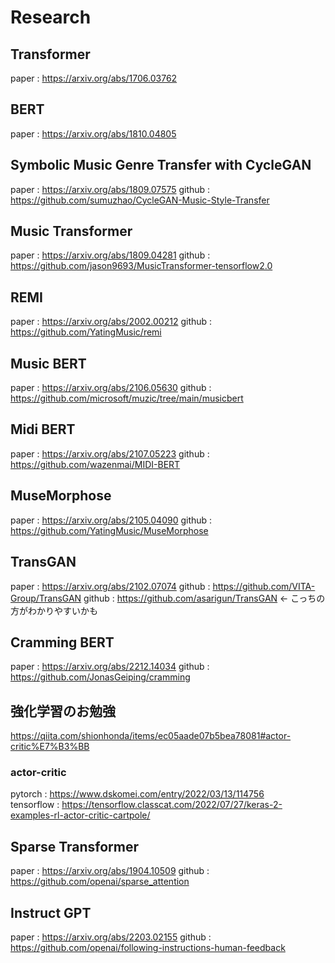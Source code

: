 # Research

## Transformer
paper : https://arxiv.org/abs/1706.03762

## BERT
paper : https://arxiv.org/abs/1810.04805

## Symbolic Music Genre Transfer with CycleGAN
paper : https://arxiv.org/abs/1809.07575
github : https://github.com/sumuzhao/CycleGAN-Music-Style-Transfer

## Music Transformer
paper : https://arxiv.org/abs/1809.04281
github : https://github.com/jason9693/MusicTransformer-tensorflow2.0

## REMI
paper : https://arxiv.org/abs/2002.00212
github : https://github.com/YatingMusic/remi

## Music BERT
paper : https://arxiv.org/abs/2106.05630
github : https://github.com/microsoft/muzic/tree/main/musicbert

## Midi BERT
paper : https://arxiv.org/abs/2107.05223
github : https://github.com/wazenmai/MIDI-BERT

## MuseMorphose
paper : https://arxiv.org/abs/2105.04090
github : https://github.com/YatingMusic/MuseMorphose

## TransGAN
paper : https://arxiv.org/abs/2102.07074
github : https://github.com/VITA-Group/TransGAN
github : https://github.com/asarigun/TransGAN ← こっちの方がわかりやすいかも

## Cramming BERT
paper : https://arxiv.org/abs/2212.14034
github : https://github.com/JonasGeiping/cramming

## 強化学習のお勉強
https://qiita.com/shionhonda/items/ec05aade07b5bea78081#actor-critic%E7%B3%BB   
### actor-critic  
pytorch : https://www.dskomei.com/entry/2022/03/13/114756  
tensorflow : https://tensorflow.classcat.com/2022/07/27/keras-2-examples-rl-actor-critic-cartpole/

## Sparse Transformer
paper : https://arxiv.org/abs/1904.10509
github : https://github.com/openai/sparse_attention

## Instruct GPT
paper : https://arxiv.org/abs/2203.02155
github : https://github.com/openai/following-instructions-human-feedback


